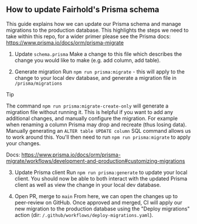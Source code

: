 ## How to update Fairhold's Prisma schema

This guide explains how we can update our Prisma schema and manage migrations to the production database. This highlights the steps we need to take within this repo, for a wider primer please see the Prisma docs: https://www.prisma.io/docs/orm/prisma-migrate


1. Update `schema.prisma`
Make a change to this file which describes the change you would like to make (e.g. add column, add table).

2. Generate migration
Run `npm run prisma:migrate` - this will apply to the change to your local dev database, and generate a migration file in `/prisma/migrations`

> [!TIP]
> The command `npm run prisma:migrate-create-only` will generate a migration file without running it. This is helpful if you want to add any additional changes, and manually configure the migration. For example when renaming a column Prisma may drop and recreate (thus losing data). Manually generating an `ALTER table UPDATE column` SQL command allows us to work around this. You'll then need to run `npm run prisma:migrate` to apply your changes.
>
> Docs: https://www.prisma.io/docs/orm/prisma-migrate/workflows/development-and-production#customizing-migrations

3. Update Prisma client
Run `npm run prisma:generate` to update your local client. You should now be able to both interact with the updated Prisma client as well as view the change in your local dev database.

4. Open PR, merge to `main`
From here, we can open the changes up to peer-review on GitHub. Once approved and merged, CI will apply our new migration to the production database using the "Deploy migrations" action (dir: `/.github/workflows/deploy-migrations.yaml`).

